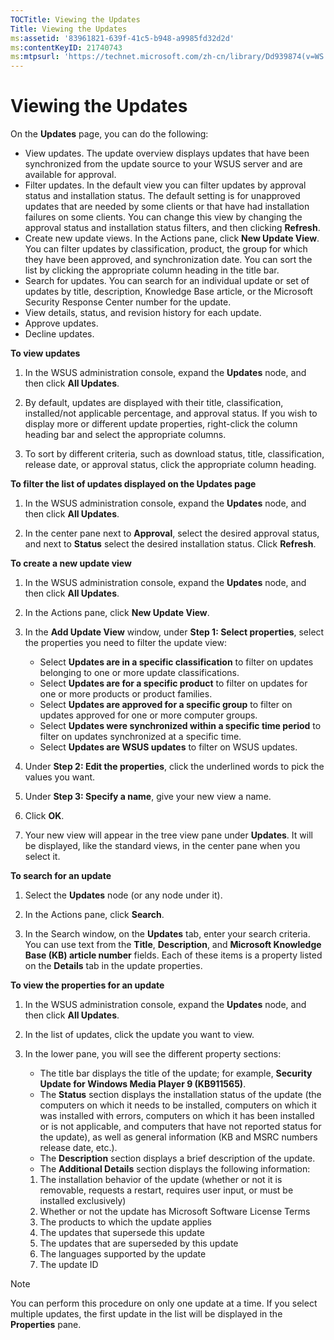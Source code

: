 ```yaml
---
TOCTitle: Viewing the Updates
Title: Viewing the Updates
ms:assetid: '83961821-639f-41c5-b948-a9985fd32d2d'
ms:contentKeyID: 21740743
ms:mtpsurl: 'https://technet.microsoft.com/zh-cn/library/Dd939874(v=WS.10)'
---
```


Viewing the Updates
===================

On the **Updates** page, you can do the following:

-   View updates. The update overview displays updates that have been synchronized from the update source to your WSUS server and are available for approval.
-   Filter updates. In the default view you can filter updates by approval status and installation status. The default setting is for unapproved updates that are needed by some clients or that have had installation failures on some clients. You can change this view by changing the approval status and installation status filters, and then clicking **Refresh**.
-   Create new update views. In the Actions pane, click **New Update View**. You can filter updates by classification, product, the group for which they have been approved, and synchronization date. You can sort the list by clicking the appropriate column heading in the title bar.
-   Search for updates. You can search for an individual update or set of updates by title, description, Knowledge Base article, or the Microsoft Security Response Center number for the update.
-   View details, status, and revision history for each update.
-   Approve updates.
-   Decline updates.

**To view updates**
1.  In the WSUS administration console, expand the **Updates** node, and then click **All Updates**.

2.  By default, updates are displayed with their title, classification, installed/not applicable percentage, and approval status. If you wish to display more or different update properties, right-click the column heading bar and select the appropriate columns.

3.  To sort by different criteria, such as download status, title, classification, release date, or approval status, click the appropriate column heading.

**To filter the list of updates displayed on the Updates page**
1.  In the WSUS administration console, expand the **Updates** node, and then click **All Updates**.

2.  In the center pane next to **Approval**, select the desired approval status, and next to **Status** select the desired installation status. Click **Refresh**.

**To create a new update view**
1.  In the WSUS administration console, expand the **Updates** node, and then click **All Updates**.

2.  In the Actions pane, click **New Update View**.

3.  In the **Add Update View** window, under **Step 1: Select properties**, select the properties you need to filter the update view:

    -   Select **Updates are in a specific classification** to filter on updates belonging to one or more update classifications.
    -   Select **Updates are for a specific product** to filter on updates for one or more products or product families.
    -   Select **Updates are approved for a specific group** to filter on updates approved for one or more computer groups.
    -   Select **Updates were synchronized within a specific time period** to filter on updates synchronized at a specific time.
    -   Select **Updates are WSUS updates** to filter on WSUS updates.

4.  Under **Step 2: Edit the properties**, click the underlined words to pick the values you want.

5.  Under **Step 3: Specify a name**, give your new view a name.

6.  Click **OK**.

7.  Your new view will appear in the tree view pane under **Updates**. It will be displayed, like the standard views, in the center pane when you select it.

**To search for an update**
1.  Select the **Updates** node (or any node under it).

2.  In the Actions pane, click **Search**.

3.  In the Search window, on the **Updates** tab, enter your search criteria. You can use text from the **Title**, **Description**, and **Microsoft Knowledge Base (KB) article number** fields. Each of these items is a property listed on the **Details** tab in the update properties.

**To view the properties for an update**
1.  In the WSUS administration console, expand the **Updates** node, and then click **All Updates**.

2.  In the list of updates, click the update you want to view.

3.  In the lower pane, you will see the different property sections:

    -   The title bar displays the title of the update; for example, **Security Update for Windows Media Player 9 (KB911565)**.
    -   The **Status** section displays the installation status of the update (the computers on which it needs to be installed, computers on which it was installed with errors, computers on which it has been installed or is not applicable, and computers that have not reported status for the update), as well as general information (KB and MSRC numbers release date, etc.).
    -   The **Description** section displays a brief description of the update.
    -   The **Additional Details** section displays the following information:

    1.  The installation behavior of the update (whether or not it is removable, requests a restart, requires user input, or must be installed exclusively)
    2.  Whether or not the update has Microsoft Software License Terms
    3.  The products to which the update applies
    4.  The updates that supersede this update
    5.  The updates that are superseded by this update
    6.  The languages supported by the update
    7.  The update ID

 
> [!NOTE]
> You can perform this procedure on only one update at a time. If you select multiple updates, the first update in the list will be displayed in the <strong>Properties</strong> pane.
